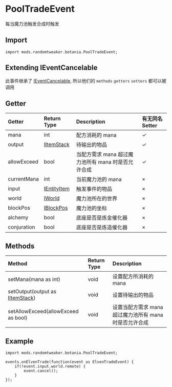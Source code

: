 # PoolTradeEvent

每当魔力池触发合成时触发

## Import

```zenscript
import mods.randomtweaker.botania.PoolTradeEvent;
```

## Extending IEventCancelable

此事件继承了 [IEventCancelable](https://docs.blamejared.com/1.12/en/Vanilla/Events/Events/IEventCancelable/), 所以他们的 `methods` `getters` `setters` 都可以被调用

## Getter

| Getter | Return Type | Description | 有无同名 Setter |
| :---- | :---- | :---- | :----- |
| mana | int | 配方消耗的 mana | ✓ |
| output | [IItemStack](https://docs.blamejared.com/1.12/en/Vanilla/Items/IItemStack/) | 待输出的物品 | ✓ |
| allowExceed | bool | 当配方需求 mana 超过魔力池所有 mana 时是否允许合成 | ✓ |
| currentMana | int | 当前魔力池的 mana | × |
| input | [IEntityItem](https://docs.blamejared.com/1.12/en/Vanilla/Entities/IEntityItem/) | 触发事件的物品 | × |
| world | [IWorld](https://docs.blamejared.com/1.12/en/Vanilla/World/IWorld/) | 魔力池所在的世界 | × |
| blockPos | [IBlockPos](https://docs.blamejared.com/1.12/en/Vanilla/World/IBlockPos/) | 魔力池的坐标 | × |
| alchemy | bool | 底座是否是炼金催化器 | × |
| conjuration | bool | 底座是否是炼造催化器 | × |

## Methods

| Method | Return Type | Description |
| :---- | :---- | :---- |
| setMana(mana as int) | void | 设置配方所消耗的 mana |
| setOutput(output as [IItemStack](https://docs.blamejared.com/1.12/en/Vanilla/Items/IItemStack/)) | void | 设置待输出的物品 |
| setAllowExceed(allowExceed as bool) | void | 设置当配方需求 mana 超过魔力池所有 mana 时是否允许合成 |

## Example

```zenscript
import mods.randomtweaker.botania.PoolTradeEvent;

events.onElvenTrade(function(event as ElvenTradeEvent) {
    if(!event.input.world.remote) {
        event.cancel();
    }
});
```
